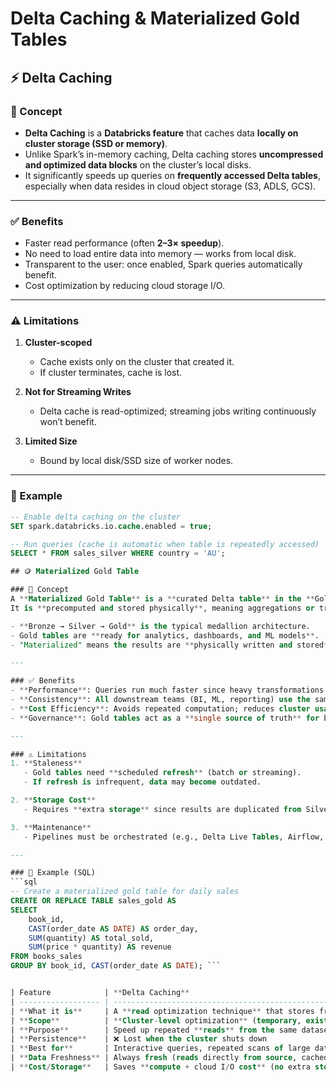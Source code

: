 # Delta Caching & Materialized Gold Tables

## ⚡ Delta Caching

### 📌 Concept
- **Delta Caching** is a **Databricks feature** that caches data **locally on cluster storage (SSD or memory)**.  
- Unlike Spark’s in-memory caching, Delta caching stores **uncompressed and optimized data blocks** on the cluster’s local disks.  
- It significantly speeds up queries on **frequently accessed Delta tables**, especially when data resides in cloud object storage (S3, ADLS, GCS).  

---

### ✅ Benefits
- Faster read performance (often **2–3× speedup**).  
- No need to load entire data into memory — works from local disk.  
- Transparent to the user: once enabled, Spark queries automatically benefit.  
- Cost optimization by reducing cloud storage I/O.  

---

### ⚠️ Limitations
1. **Cluster-scoped**  
   - Cache exists only on the cluster that created it.  
   - If cluster terminates, cache is lost.  

2. **Not for Streaming Writes**  
   - Delta cache is read-optimized; streaming jobs writing continuously won’t benefit.  

3. **Limited Size**  
   - Bound by local disk/SSD size of worker nodes.  

---

### 🔧 Example
```sql
-- Enable delta caching on the cluster
SET spark.databricks.io.cache.enabled = true;

-- Run queries (cache is automatic when table is repeatedly accessed)
SELECT * FROM sales_silver WHERE country = 'AU';

## 🪙 Materialized Gold Table

### 📌 Concept
A **Materialized Gold Table** is a **curated Delta table** in the **Gold layer** of the Lakehouse architecture.  
It is **precomputed and stored physically**, meaning aggregations or transformations from upstream (Bronze/Silver) are persisted for **fast downstream consumption**.  

- **Bronze → Silver → Gold** is the typical medallion architecture.  
- Gold tables are **ready for analytics, dashboards, and ML models**.  
- "Materialized" means the results are **physically written and stored**, not just computed at query time.  

---

### ✅ Benefits
- **Performance**: Queries run much faster since heavy transformations are pre-aggregated.  
- **Consistency**: All downstream teams (BI, ML, reporting) use the same curated dataset.  
- **Cost Efficiency**: Avoids repeated computation; reduces cluster usage for common queries.  
- **Governance**: Gold tables act as a **single source of truth** for business metrics.  

---

### ⚠️ Limitations
1. **Staleness**  
   - Gold tables need **scheduled refresh** (batch or streaming).  
   - If refresh is infrequent, data may become outdated.  

2. **Storage Cost**  
   - Requires **extra storage** since results are duplicated from Silver tables.  

3. **Maintenance**  
   - Pipelines must be orchestrated (e.g., Delta Live Tables, Airflow, or scheduled jobs).  

---

### 🔧 Example (SQL)
```sql
-- Create a materialized gold table for daily sales
CREATE OR REPLACE TABLE sales_gold AS
SELECT
    book_id,
    CAST(order_date AS DATE) AS order_day,
    SUM(quantity) AS total_sold,
    SUM(price * quantity) AS revenue
FROM books_sales
GROUP BY book_id, CAST(order_date AS DATE); ```


| Feature            | **Delta Caching**                                                                                       | **Materialized Gold Table**                                                               |
| ------------------ | ------------------------------------------------------------------------------------------------------- | ----------------------------------------------------------------------------------------- |
| **What it is**     | A **read optimization technique** that stores frequently read data blocks on **local cluster SSD/disk** | A **precomputed, physical Delta table** built from upstream data (Bronze/Silver)          |
| **Scope**          | **Cluster-level optimization** (temporary, exists only while cluster is running)                        | **Data-level optimization** (persistent, stored as a new Delta table in storage)          |
| **Purpose**        | Speed up repeated **reads** from the same dataset                                                       | Speed up repeated **analytics/aggregations** by materializing results                     |
| **Persistence**    | ❌ Lost when the cluster shuts down                                                                      | ✅ Stored permanently until explicitly dropped/overwritten                                 |
| **Best for**       | Interactive queries, repeated scans of large datasets (e.g., ad-hoc analytics, notebooks)               | BI dashboards, ML feature stores, business reports needing consistent pre-aggregated data |
| **Data Freshness** | Always fresh (reads directly from source, cached locally)                                               | May become **stale** unless refreshed by a scheduled job                                  |
| **Cost/Storage**   | Saves **compute + cloud I/O cost** (no extra storage needed)                                            | Requires **extra storage** (duplicate aggregated results saved)                           |
